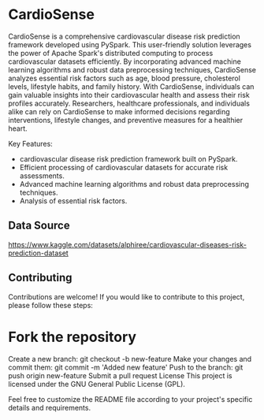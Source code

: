 # CardioSense

CardioSense is a comprehensive cardiovascular disease risk prediction framework developed using PySpark. This user-friendly solution leverages the power of Apache Spark's distributed computing to process cardiovascular datasets efficiently. By incorporating advanced machine learning algorithms and robust data preprocessing techniques, CardioSense analyzes essential risk factors such as age, blood pressure, cholesterol levels, lifestyle habits, and family history. With CardioSense, individuals can gain valuable insights into their cardiovascular health and assess their risk profiles accurately. Researchers, healthcare professionals, and individuals alike can rely on CardioSense to make informed decisions regarding interventions, lifestyle changes, and preventive measures for a healthier heart.

Key Features:
- cardiovascular disease risk prediction framework built on PySpark.
- Efficient processing of cardiovascular datasets for accurate risk assessments.
- Advanced machine learning algorithms and robust data preprocessing techniques.
- Analysis of essential risk factors.


## Data Source
https://www.kaggle.com/datasets/alphiree/cardiovascular-diseases-risk-prediction-dataset

##  Contributing
Contributions are welcome! If you would like to contribute to this project, please follow these steps:

# Fork the repository
Create a new branch: git checkout -b new-feature
Make your changes and commit them: git commit -m 'Added new feature'
Push to the branch: git push origin new-feature
Submit a pull request
License
This project is licensed under the GNU General Public License (GPL).

Feel free to customize the README file according to your project's specific details and requirements.
